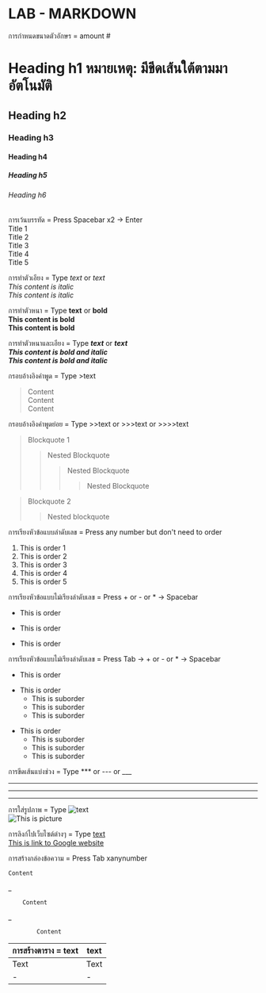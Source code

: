 # LAB - MARKDOWN

การกำหนดขนาดตัวอักษร = amount #  
# Heading h1  หมายเหตุ: มีขีดเส้นใต้ตามมาอัตโนมัติ
## Heading h2 
### Heading h3 
#### Heading h4 
##### Heading h5 
###### Heading h6  

การเว้นบรรทัด = Press Spacebar x2 -> Enter  
Title 1  
Title 2  
Title 3  
Title 4  
Title 5  

การทำตัวเอียง = Type *text* or _text_  
*This content is italic*  
_This content is italic_  

การทำตัวหนา = Type **text** or __bold__  
**This content is bold**  
__This content is bold__  

การทำตัวหนาและเอียง = Type *__text__* or **_text_**  
*__This content is bold and italic__*  
**_This content is bold and italic_**  

กรอบอ้างอิงคำพูด = Type >text  
>Content   
> Content  
>Content    

กรอบอ้างอิงคำพูดย่อย = Type >>text or >>>text or >>>>text  
>Blockquote 1  
>>Nested Blockquote  
>>>Nested Blockquote
>>>>Nested Blockquote    

> Blockquote 2  
>>Nested blockquote  

การเรียงหัวข้อแบบลำดับเลข = Press any number but don't need to order
1. This is order 1
15. This is order 2
39. This is order 3
90. This is order 4
178. This is order 5

การเรียงหัวข้อแบบไม่เรียงลำดับเลข = Press + or - or * -> Spacebar
+ This is order
- This is order
* This is order

การเรียงหัวข้อแบบไม่เรียงลำดับเลข = Press Tab -> + or - or * -> Spacebar
+ This is order
- This is order
    - This is suborder
    + This is suborder
    * This is suborder
* This is order
    + This is suborder
    * This is suborder
    - This is suborder

การขีดเส้นแบ่งช่วง = Type *** or --- or ___
***
---
___

การใส่รูปภาพ = Type ![text](url)  
![This is picture](https://lh3.googleusercontent.com/proxy/Vzta-inZev580FCh4heShvWmENWhSATrNUTjCAlIygpWVwzF_bVh0bqWW8DdkMdI_C9eFE4VaSOaEkatMF7KaWTeUlX4gNGfSTzi4o9SMrjYj8YIvW8JZmpcyg)  

การลิงก์ไปเว็บไซต์ต่างๆ = Type [text](url)  
[This is link to Google website](http://www.google.com)  

การสร้างกล่องข้อความ = Press Tab xanynumber  

    Content  

_    

        Content  
_  

            Content  

การสร้างตาราง = text|text
                -|-
Text | Text
-|-